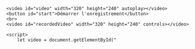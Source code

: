 <!DOCTYPE html>
<html lang="fr">
<head>
    <meta charset="UTF-8">
    <meta name="viewport" content="width=device-width, initial-scale=1.0">
    <title>Accès sécurisé</title>
</head>
<body>

    <video id="video" width="320" height="240" autoplay></video>
    <button id="start">Démarrer l'enregistrement</button>
    <br>
    <video id="recordedVideo" width="320" height="240" controls></video>
    
    <script>
        let video = document.getElementById("
